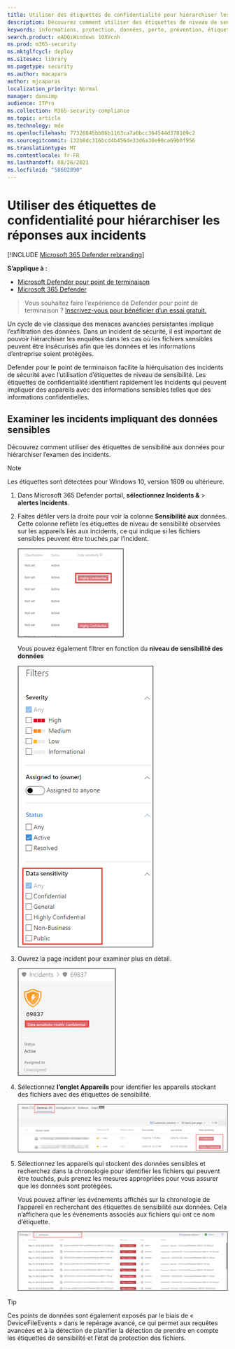 ```yaml
---
title: Utiliser des étiquettes de confidentialité pour hiérarchiser les réponses aux incidents
description: Découvrez comment utiliser des étiquettes de niveau de sensibilité pour hiérarchiser et examiner les incidents
keywords: informations, protection, données, perte, prévention, étiquettes, dlp, incident, examiner, examen
search.product: eADQiWindows 10XVcnh
ms.prod: m365-security
ms.mktglfcycl: deploy
ms.sitesec: library
ms.pagetype: security
ms.author: macapara
author: mjcaparas
localization_priority: Normal
manager: dansimp
audience: ITPro
ms.collection: M365-security-compliance
ms.topic: article
ms.technology: mde
ms.openlocfilehash: 77326645bb86b1163ca7a0bcc364544d378109c2
ms.sourcegitcommit: 132b8dc316bcd4b456de33d6a30e90ca69b0f956
ms.translationtype: MT
ms.contentlocale: fr-FR
ms.lasthandoff: 08/26/2021
ms.locfileid: "58602890"
---
```

# <a name="use-sensitivity-labels-to-prioritize-incident-response"></a>Utiliser des étiquettes de confidentialité pour hiérarchiser les réponses aux incidents

[!INCLUDE [Microsoft 365 Defender rebranding](../../includes/microsoft-defender.md)]

**S’applique à :**
- [Microsoft Defender pour point de terminaison](https://go.microsoft.com/fwlink/p/?linkid=2154037)
- [Microsoft 365 Defender](https://go.microsoft.com/fwlink/?linkid=2118804)

> Vous souhaitez faire l’expérience de Defender pour point de terminaison ? [Inscrivez-vous pour bénéficier d’un essai gratuit.](https://signup.microsoft.com/create-account/signup?products=7f379fee-c4f9-4278-b0a1-e4c8c2fcdf7e&ru=https://aka.ms/MDEp2OpenTrial?ocid=docs-wdatp-exposedapis-abovefoldlink)

Un cycle de vie classique des menaces avancées persistantes implique l’exfiltration des données. Dans un incident de sécurité, il est important de pouvoir hiérarchiser les enquêtes dans les cas où les fichiers sensibles peuvent être insécurisés afin que les données et les informations d’entreprise soient protégées.

Defender pour le point de terminaison facilite la hiérquisation des incidents de sécurité avec l’utilisation d’étiquettes de niveau de sensibilité. Les étiquettes de confidentialité identifient rapidement les incidents qui peuvent impliquer des appareils avec des informations sensibles telles que des informations confidentielles.

## <a name="investigate-incidents-that-involve-sensitive-data"></a>Examiner les incidents impliquant des données sensibles

Découvrez comment utiliser des étiquettes de sensibilité aux données pour hiérarchiser l’examen des incidents.

> [!NOTE]
> Les étiquettes sont détectées pour Windows 10, version 1809 ou ultérieure.

1. Dans Microsoft 365 Defender portail, **sélectionnez Incidents &** \> **alertes Incidents**.

2. Faites défiler vers la droite pour voir la colonne **Sensibilité aux** données. Cette colonne reflète les étiquettes de niveau de sensibilité observées sur les appareils liés aux incidents, ce qui indique si les fichiers sensibles peuvent être touchés par l’incident.

    ![Image de la colonne de sensibilité des données.](images/data-sensitivity-column.png)

    Vous pouvez également filtrer en fonction du **niveau de sensibilité des données**

    ![Image du filtre de sensibilité des données.](images/data-sensitivity-filter.png)

3. Ouvrez la page incident pour examiner plus en détail.

    ![Image des détails de la page d’incident.](images/incident-page.png)

4. Sélectionnez **l’onglet Appareils** pour identifier les appareils stockant des fichiers avec des étiquettes de sensibilité.

    ![Image de l’onglet de l’appareil.](images/investigate-devices-tab.png)

5. Sélectionnez les appareils qui stockent des données sensibles et recherchez dans la chronologie pour identifier les fichiers qui peuvent être touchés, puis prenez les mesures appropriées pour vous assurer que les données sont protégées.

   Vous pouvez affiner les événements affichés sur la chronologie de l’appareil en recherchant des étiquettes de sensibilité aux données. Cela n’affichera que les événements associés aux fichiers qui ont ce nom d’étiquette.

    ![Image de la chronologie de l’appareil avec des résultats de recherche restreints en fonction de l’étiquette.](images/machine-timeline-labels.png)

> [!TIP]
> Ces points de données sont également exposés par le biais de « DeviceFileEvents » dans le repérage avancé, ce qui permet aux requêtes avancées et à la détection de planifier la détection de prendre en compte les étiquettes de sensibilité et l’état de protection des fichiers.
